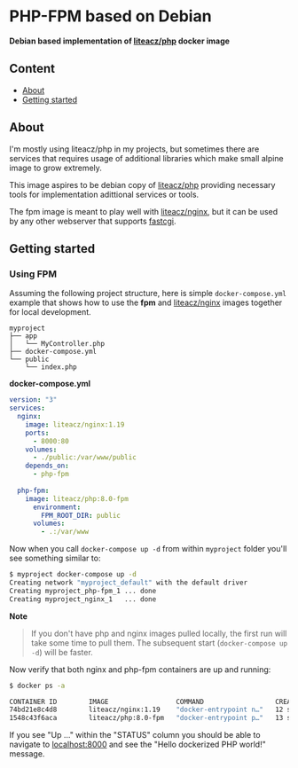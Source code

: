 # PHP-FPM based on Debian

**Debian based implementation of [liteacz/php](https://github.com/liteacz/php) docker image**

## Content

- [About](#about)
- [Getting started](#getting-started)

## About

I'm mostly using liteacz/php in my projects, but sometimes there are services that requires usage of additional libraries which make small alpine image to grow extremely.

This image aspires to be debian copy of [liteacz/php](https://github.com/liteacz/php) providing necessary tools for implementation adittional services or tools.

The fpm image is meant to play well with [liteacz/nginx](https://github.com/liteacz/nginx), but it can be used by any other webserver that supports [fastcgi](https://en.wikipedia.org/wiki/FastCGI).

## Getting started

### Using FPM

Assuming the following project structure, here is simple `docker-compose.yml` example that shows how to use the **fpm** and [liteacz/nginx](https://github.com/liteacz/php/blob/7.4/github.com/liteacz/nginx) images together for local development.

```
myproject
├── app
│   └── MyController.php
├── docker-compose.yml
└── public
    └── index.php
```

**docker-compose.yml**

```yml
version: "3"
services:
  nginx:
    image: liteacz/nginx:1.19
    ports:
      - 8000:80
    volumes:
      - ./public:/var/www/public
    depends_on: 
      - php-fpm
    
  php-fpm:
    image: liteacz/php:8.0-fpm
      environment:
        FPM_ROOT_DIR: public
      volumes:
        - .:/var/www
```

Now when you call `docker-compose up -d` from within `myproject` folder you'll see something similar to:

```bash
$ myproject docker-compose up -d
Creating network "myproject_default" with the default driver
Creating myproject_php-fpm_1 ... done
Creating myproject_nginx_1   ... done
```

**Note**

> If you don't have php and nginx images pulled locally, the first run will take some time to pull them. The subsequent start (`docker-compose up -d`) will be faster.

Now verify that both nginx and php-fpm containers are up and running:

```bash
$ docker ps -a

CONTAINER ID        IMAGE                 COMMAND                  CREATED             STATUS              PORTS                  NAMES
74bd21e8c4d8        liteacz/nginx:1.19    "docker-entrypoint n…"   12 seconds ago      Up 11 seconds       0.0.0.0:8000->80/tcp   myproject_nginx_1
1548c43f6aca        liteacz/php:8.0-fpm   "docker-entrypoint p…"   13 seconds ago      Up 11 seconds       9000/tcp               myproject_php-fpm_1
```

If you see "Up ..." within the "STATUS" column you should be able to navigate to [localhost:8000](http://localhost:8000) and see the "Hello dockerized PHP world!" message.
